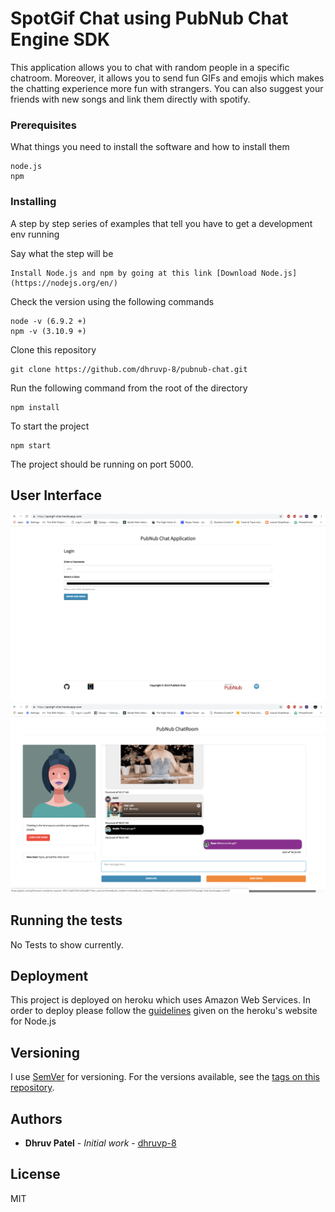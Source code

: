 # SpotGif Chat using PubNub Chat Engine SDK

This application allows you to chat with random people in a specific chatroom. Moreover, it allows you to send fun GIFs and emojis which makes the chatting experience more fun with strangers. You can also suggest your friends with new songs and link them directly with spotify.

### Prerequisites

What things you need to install the software and how to install them

```
node.js
npm
```

### Installing

A step by step series of examples that tell you have to get a development env running

Say what the step will be

```
Install Node.js and npm by going at this link [Download Node.js] (https://nodejs.org/en/)
```

Check the version using the following commands

```
node -v (6.9.2 +)
npm -v (3.10.9 +)
```

Clone this repository

```
git clone https://github.com/dhruvp-8/pubnub-chat.git
```

Run the following command from the root of the directory

```
npm install
```

To start the project

```
npm start
```

The project should be running on port 5000.

## User Interface

![Alt text](./images/ss1.png "Login Screen to the Chat Application")
![Alt text](./images/ss2.png "Chat Room (Part I)")


## Running the tests

No Tests to show currently.


## Deployment

This project is deployed on heroku which uses Amazon Web Services. In order to deploy please follow the [guidelines](https://devcenter.heroku.com/articles/getting-started-with-nodejs) given on the heroku's website for Node.js

## Versioning

I use [SemVer](http://semver.org/) for versioning. For the versions available, see the [tags on this repository](https://github.com/dhruvp-8). 

## Authors

* **Dhruv Patel** - *Initial work* - [dhruvp-8](https://github.com/dhruvp-8)


## License
MIT

